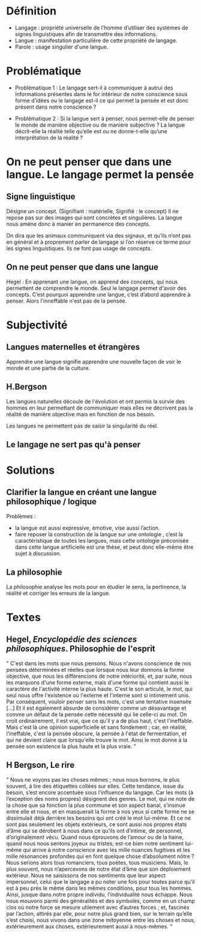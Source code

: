 # Définition

- Langage : propriété universelle de l’homme d’utiliser des systèmes de signes linguistiques afin de transmettre des informations.
- Langue : manifestation particulière de cette propriété de langage.
- Parole : usage singulier d'une langue.

# Problématique

- Problématique 1 : Le langage sert-il à communiquer à autrui des informations présentes dans le for intérieur de notre conscience sous forme d’idées ou le langage est-il ce qui permet la pensée et est donc présent dans notre conscience ?

- Problématique 2 : Si la langue sert à penser, nous permet-elle de penser le monde de manière objective ou de manière subjective ? La langue décrit-elle la réalité telle qu’elle est ou ne donne-t-elle qu’une interprétation de la réalité ?

# On ne peut penser que dans une langue. Le langage permet la pensée

## Signe linguistique

Désigne un concept. (Signifiant : matérielle, Signifié : le concept)
Il ne repose pas sur des images qui sont concrètes et singulières. La langue nous amène donc à manier en permanence des concepts.

On dira que les animaux communiquent via des signaux, et qu’ils n’ont pas en général et à proprement parler de langage si l’on réserve ce terme pour les signes linguistiques. Ils ne font pas usage de concepts.

## On ne peut penser que dans une langue

Hegel : En apprenant une langue, on apprend des concepts, qui nous permettent de comprendre le monde. Seul le langage permet d'avoir des concepts. C’est pourquoi apprendre une langue, c’est d’abord apprendre à penser. Alors l'inneffable n'est pas de la pensée.  

# Subjectivité

## Langues maternelles et étrangères

Apprendre une langue signifie apprendre une nouvelle façon de voir le monde et une partie de la culture.

## H.Bergson

Les langues naturelles découle de l'évolution et ont permis la survie des hommes en leur permettant de communiquer mais elles ne décrivent pas la réalité de manière objective mais en fonction de nos besoin.

Les langues ne permettent pas de saisir la singularité du réel.

## Le langage ne sert pas qu'à penser

# Solutions

## Clarifier la langue en créant une langue philosophique / logique

Problèmes : 	
- la langue est aussi expressive, émotive, vise aussi l’action.
- faire reposer la construction de la langue sur une ontologie , c’est la caractéristique de toutes les langues, mais cette ontologie préconisée dans cette langue artificielle est une thèse, et peut donc elle-même être sujet à discussion.

## La philosophie

La philosophie analyse les mots pour en étudier le sens, la pertinence, la réalité et corriger les erreurs de la langue. 

# Textes

## Hegel, *Encyclopédie des sciences philosophiques*. Philosophie de l'esprit

" C'est dans les mots que nous pensons. Nous n'avons conscience de nos pensées déterminées et réelles que lorsque nous leur donnons la forme objective, que nous les différencions de notre intériorité, et, par suite, nous les marquons d'une forme externe, mais d'une forme qui contient aussi le caractère de l'activité interne la plus haute. C'est le son articulé, le mot, qui seul nous offre l'existence où l'externe et l'interne sont si intimement unis. Par conséquent, vouloir penser sans les mots, c'est une tentative insensée [...] Et il est également absurde de considérer comme un désavantage et comme un défaut de la pensée cette nécessité qui lie celle-ci au mot. On croit ordinairement, il est vrai, que ce qu'il y a de plus haut, c'est l'ineffable. Mais c'est là une opinion superficielle et sans fondement ; car, en réalité, l'ineffable, c'est la pensée obscure, la pensée à l'état de fermentation, et qui ne devient claire que lorsqu'elle trouve le mot. Ainsi le mot donne à la pensée son existence la plus haute et la plus vraie. "

## H Bergson, Le rire

" Nous ne voyons pas les choses mêmes ; nous nous bornons, le plus souvent, à lire des étiquettes collées sur elles. Cette tendance, issue du besoin, s’est encore accentuée sous l’influence du langage. Car les mots (à l’exception des noms propres) désignent des genres. Le mot, qui ne note de la chose que sa fonction la plus commune et son aspect banal, s’insinue entre elle et nous, et en masquerait la forme à nos yeux si cette forme ne se dissimulait déjà derrière les besoins qui ont créé le mot lui-même. Et ce ne sont pas seulement les objets extérieurs, ce sont aussi nos propres états d’âme qui se dérobent à nous dans ce qu’ils ont d’intime, de personnel, d’originalement vécu. Quand nous éprouvons de l’amour ou de la haine, quand nous nous sentons joyeux ou tristes, est-ce bien notre sentiment lui-même qui arrive à notre conscience avec les mille nuances fugitives et les mille résonances profondes qui en font quelque chose d’absolument nôtre ? Nous serions alors tous romanciers, tous poètes, tous musiciens. Mais, le plus souvent, nous n’apercevons de notre état d’âme que son déploiement extérieur. Nous ne saisissons de nos sentiments que leur aspect impersonnel, celui que le langage a pu noter une fois pour toutes parce qu’il est à peu près le même dans les mêmes conditions, pour tous les hommes. Ainsi, jusque dans notre propre individu, l’individualité nous échappe. Nous nous mouvons parmi des généralités et des symboles, comme en un champ clos où notre force se mesure utilement avec d’autres forces ; et, fascinés par l’action, attirés par elle, pour notre plus grand bien, sur le terrain qu’elle s’est choisi, nous vivons dans une zone mitoyenne entre les choses et nous, extérieurement aux choses, extérieurement aussi à nous-mêmes. "
